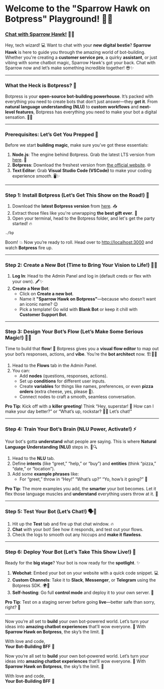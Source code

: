 # **Welcome to the "Sparrow Hawk on Botpress" Playground!** 🚀✨

### **[Chat with Sparrow Hawk!](https://cdn.botpress.cloud/webchat/v2.2/shareable.html?configUrl=https://files.bpcontent.cloud/2025/01/06/17/20250106173117-8TRE5XWM.json) 💬✨**

Hey, tech wizard! 💻 Want to chat with your **new digital bestie**? **Sparrow Hawk** is here to guide you through the amazing world of bot-building. Whether you're creating a **customer service pro**, a quirky **assistant**, or just vibing with some chatbot magic, Sparrow Hawk's got your back. Chat with Sparrow now and let’s make something incredible together! 😎✨

---

### **What the Heck is Botpress?** 🤔

Botpress is your **open-source bot-building powerhouse**. It’s packed with everything you need to create bots that don’t just answer—they **get it**. From **natural language understanding (NLU)** to **custom workflows** and **next-level features**, Botpress has everything you need to make your bot a digital sensation. 🦾🔥 

---

### **Prerequisites: Let’s Get You Prepped** 🏁

Before we start **building magic**, make sure you’ve got these essentials:
1. **Node.js**: The engine behind Botpress. Grab the latest LTS version from [here](https://nodejs.org/). 🚀
2. **Botpress**: Download the freshest version from [the official website](https://botpress.com/download). 🌐
3. **Text Editor**: Grab **Visual Studio Code (VSCode)** to make your coding experience *smooth*. 🖥️✨

---

### **Step 1: Install Botpress (Let’s Get This Show on the Road!)** 🎉

1. Download the **latest Botpress version** from [here](https://botpress.com/download). 📥
2. Extract those files like you're unwrapping **the best gift ever**. 🎁
3. Open your terminal, head to the Botpress folder, and let's get the party started! 🔥

```bash
./bp
```

Boom! 💥 Now you’re ready to roll. Head over to [http://localhost:3000](http://localhost:3000) and watch **Botpress** fire up.

---

### **Step 2: Create a New Bot (Time to Bring Your Vision to Life!)** 💬💡

1. **Log In**: Head to the Admin Panel and log in (default creds or flex with your own). 🖋️✨
2. **Create a New Bot**:
   - Click on **Create a new bot**.
   - Name it **"Sparrow Hawk on Botpress"**—because who doesn’t want an iconic name? 😉
   - Pick a template! Go wild with **Blank Bot** or keep it chill with **Customer Support Bot**.

---

### **Step 3: Design Your Bot’s Flow (Let’s Make Some Serious Magic!)** 🎨✨

Time to build that **flow**! 🎉 Botpress gives you a **visual flow editor** to map out your bot’s responses, actions, and **vibe**. You’re the **bot architect** now. 🏗️👩‍💻

1. Head to the **Flows** tab in the Admin Panel.
2. You can:
   - Add **nodes** (questions, responses, actions).
   - Set up **conditions** for different user inputs.
   - Create **variables** for things like names, preferences, or even **pizza orders** (extra cheese, yes, please 🍕).
   - Connect nodes to craft a smooth, seamless conversation.

**Pro Tip**: Kick off with a **killer greeting**! Think “Hey, superstar! 🌟 How can I make your day better?” or “What’s up, rockstar? 💁‍♀️ Let’s chat!”

---

### **Step 4: Train Your Bot’s Brain (NLU Power, Activate!) ⚡**

Your bot's gotta **understand** what people are saying. This is where **Natural Language Understanding (NLU)** steps in. 🤖🔍

1. Head to the **NLU** tab.
2. Define **intents** (like “greet,” “help,” or “buy”) and **entities** (think “pizza,” “date,” or “location”).
3. Add some **example phrases** like:
   - For “greet,” throw in “Hey!” “What’s up?” “Yo, how’s it going?” 🎤

**Pro Tip**: The more examples you add, the **smarter** your bot becomes. Let it flex those language muscles and **understand** everything users throw at it. 💪

---

### **Step 5: Test Your Bot (Let’s Chat!)** 🗣️👀

1. Hit up the **Test** tab and fire up that chat window. 🔥
2. **Chat** with your bot! See how it responds, and test out your flows.
3. Check the logs to smooth out any hiccups and **make it flawless**.

---

### **Step 6: Deploy Your Bot (Let’s Take This Show Live!)** 🚀

Ready for the **big stage**? Your bot is now ready for the **spotlight**. ✨

1. **Webchat**: Embed your bot on your website with a quick code snippet. 💻
2. **Custom Channels**: Take it to **Slack**, **Messenger**, or **Telegram** using the Botpress SDK. 🌍📱
3. **Self-hosting**: Go full **control mode** and deploy it to your own server. 💾

**Pro Tip**: Test on a staging server before going **live**—better safe than sorry, right? 🚦

---

Now you’re all set to **build** your own bot-powered world. Let’s turn your ideas into **amazing chatbot experiences** that’ll wow everyone. 🙌 With **Sparrow Hawk on Botpress**, the sky’s the limit. 🌟

With love and code,  
**Your Bot-Building BFF** 💙

Now you’re all set to **build** your own bot-powered world. Let’s turn your ideas into **amazing chatbot experiences** that’ll wow everyone. 🙌 With **Sparrow Hawk on Botpress**, the sky’s the limit. 🌟

With love and code,  
**Your Bot-Building BFF** 💙
